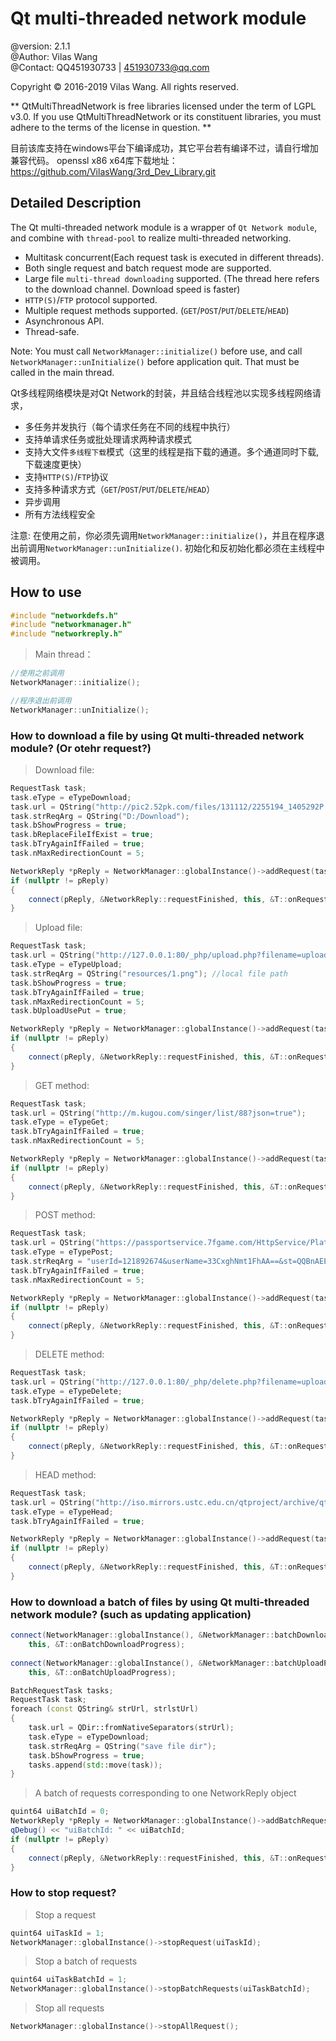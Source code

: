 Qt multi-threaded network module
==============================================================================================================================
@version:	2.1.1   
@Author:	Vilas Wang  
@Contact:	QQ451930733 | 451930733@qq.com  



> 
Copyright © 2016-2019 Vilas Wang. All rights reserved.

** QtMultiThreadNetwork is free libraries licensed under the term of LGPL v3.0.
If you use QtMultiThreadNetwork or its constituent libraries, you must adhere to the terms of the license in question. **


目前该库支持在windows平台下编译成功，其它平台若有编译不过，请自行增加兼容代码。
openssl x86 x64库下载地址：https://github.com/VilasWang/3rd_Dev_Library.git




## Detailed Description

The Qt multi-threaded network module is a wrapper of `Qt Network module`, and combine with `thread-pool` to realize multi-threaded networking.
- Multitask concurrent(Each request task is executed in different threads).
- Both single request and batch request mode are supported.
- Large file `multi-thread downloading` supported. (The thread here refers to the download channel. Download speed is faster)
- `HTTP(S)`/`FTP` protocol supported.
- Multiple request methods supported. (`GET`/`POST`/`PUT`/`DELETE`/`HEAD`)
- Asynchronous API.
- Thread-safe.

Note:	You must call `NetworkManager::initialize()` before use, and call `NetworkManager::unInitialize()` before application quit. 
	That must be called in the main thread.


Qt多线程网络模块是对Qt Network的封装，并且结合线程池以实现多线程网络请求，
- 多任务并发执行（每个请求任务在不同的线程中执行）
- 支持单请求任务或批处理请求两种请求模式
- 支持大文件`多线程下载`模式（这里的线程是指下载的通道。多个通道同时下载, 下载速度更快）
- 支持`HTTP(S)`/`FTP`协议
- 支持多种请求方式（`GET`/`POST`/`PUT`/`DELETE`/`HEAD`）
- 异步调用
- 所有方法线程安全

注意:	在使用之前，你必须先调用`NetworkManager::initialize()`，并且在程序退出前调用`NetworkManager::unInitialize()`.
	初始化和反初始化都必须在主线程中被调用。



## How to use

```CPP
#include "networkdefs.h"
#include "networkmanager.h"
#include "networkreply.h"
```

>Main thread：
>

```CPP
//使用之前调用
NetworkManager::initialize();

//程序退出前调用
NetworkManager::unInitialize();
```




### How to download a file by using Qt multi-threaded network module? (Or otehr request?)

>Download file:
```CPP
RequestTask task;
task.eType = eTypeDownload;
task.url = QString("http://pic2.52pk.com/files/131112/2255194_1405292P.png");
task.strReqArg = QString("D:/Download");
task.bShowProgress = true;
task.bReplaceFileIfExist = true;
task.bTryAgainIfFailed = true;
task.nMaxRedirectionCount = 5;

NetworkReply *pReply = NetworkManager::globalInstance()->addRequest(task);
if (nullptr != pReply)
{
	connect(pReply, &NetworkReply::requestFinished, this, &T::onRequestFinished);
}
```

>Upload file:
```CPP
RequestTask task;
task.url = QString("http://127.0.0.1:80/_php/upload.php?filename=upload/test.png");
task.eType = eTypeUpload;
task.strReqArg = QString("resources/1.png"); //local file path
task.bShowProgress = true;
task.bTryAgainIfFailed = true;
task.nMaxRedirectionCount = 5;
task.bUploadUsePut = true;

NetworkReply *pReply = NetworkManager::globalInstance()->addRequest(task);
if (nullptr != pReply)
{
	connect(pReply, &NetworkReply::requestFinished, this, &T::onRequestFinished);
}
```

>GET method:
```CPP
RequestTask task;
task.url = QString("http://m.kugou.com/singer/list/88?json=true");
task.eType = eTypeGet;
task.bTryAgainIfFailed = true;
task.nMaxRedirectionCount = 5;

NetworkReply *pReply = NetworkManager::globalInstance()->addRequest(task);
if (nullptr != pReply)
{
	connect(pReply, &NetworkReply::requestFinished, this, &T::onRequestFinished);
}
```

>POST method:
```CPP
RequestTask task;
task.url = QString("https://passportservice.7fgame.com/HttpService/PlatService.ashx");
task.eType = eTypePost;
task.strReqArg = "userId=121892674&userName=33CxghNmt1FhAA==&st=QQBnAEEAQQBBAEUATAB2AFEAdwBjAEEAQQBBAEEAQQBBAEEAQQBBAEEATAB2AFAANwBoAE4AcwBJAC8AbwBWAFMAQQArAEQAVgBIADIAdgAyAHcARgBRAGYANABJAHkAOQA3AFAAYQBkAFMARwBoAEoAKwBUAEoAcAAzADkAVgBYAFYAMwBDAE4AVABiAHEAZQB3AE4AMAANAAoAOABlAHUANQBBAHMAUwBYAFEAbQAyAFUAWQBmAHEAMgA1ADkAcQBvAG4AZQBCAFEAYgB5AE8ANwAyAFQAMQB0AGwARwBIADYAdAB1AGYAYQBxAEoAMwBnAFUARwA4AGoAdQA5AGsAOQBzAFoAYQB1AHAARwBjAE8ANABnADIAegBnADIANgB1AEcANwBoAHAAUwBHADIAVQANAAoAWQBmAHEAMgA1ADkAcQBvAG4AZQBCAFEAYgB5AE8ANwAyAFQAMAA9AA==";
task.bTryAgainIfFailed = true;
task.nMaxRedirectionCount = 5;

NetworkReply *pReply = NetworkManager::globalInstance()->addRequest(task);
if (nullptr != pReply)
{
	connect(pReply, &NetworkReply::requestFinished, this, &T::onRequestFinished);
}
```

>DELETE method:
```CPP
RequestTask task;
task.url = QString("http://127.0.0.1:80/_php/delete.php?filename=upload/test.txt");
task.eType = eTypeDelete;
task.bTryAgainIfFailed = true;

NetworkReply *pReply = NetworkManager::globalInstance()->addRequest(task);
if (nullptr != pReply)
{
	connect(pReply, &NetworkReply::requestFinished, this, &T::onRequestFinished);
}
```

>HEAD method:
```CPP
RequestTask task;
task.url = QString("http://iso.mirrors.ustc.edu.cn/qtproject/archive/qt/5.12/5.12.1/single/qt-everywhere-src-5.12.1.zip");
task.eType = eTypeHead;
task.bTryAgainIfFailed = true;

NetworkReply *pReply = NetworkManager::globalInstance()->addRequest(task);
if (nullptr != pReply)
{
	connect(pReply, &NetworkReply::requestFinished, this, &T::onRequestFinished);
}
```


### How to download a batch of files by using Qt multi-threaded network module? (such as updating application)

```cpp
connect(NetworkManager::globalInstance(), &NetworkManager::batchDownloadProgress,
	this, &T::onBatchDownloadProgress);
	
connect(NetworkManager::globalInstance(), &NetworkManager::batchUploadProgress,
	this, &T::onBatchUploadProgress);

BatchRequestTask tasks;
RequestTask task;
foreach (const QString& strUrl, strlstUrl)
{
	task.url = QDir::fromNativeSeparators(strUrl);
	task.eType = eTypeDownload;
	task.strReqArg = QString("save file dir");
	task.bShowProgress = true;
	tasks.append(std::move(task));
}
```

>A batch of requests corresponding to one NetworkReply object
> 
```cpp
quint64 uiBatchId = 0;
NetworkReply *pReply = NetworkManager::globalInstance()->addBatchRequest(tasks, uiBatchId);
qDebug() << "uiBatchId: " << uiBatchId;
if (nullptr != pReply)
{
	connect(pReply, &NetworkReply::requestFinished, this, &T::onRequestFinished);
}
```


### How to stop request?

>Stop a request
> 
```cpp
quint64 uiTaskId = 1;
NetworkManager::globalInstance()->stopRequest(uiTaskId);
```

>Stop a batch of requests
> 
```cpp
quint64 uiTaskBatchId = 1;
NetworkManager::globalInstance()->stopBatchRequests(uiTaskBatchId);
```

>Stop all requests
> 
```cpp
NetworkManager::globalInstance()->stopAllRequest();
```
